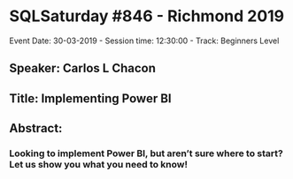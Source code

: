 # SQLSaturday #846 - Richmond 2019
Event Date: 30-03-2019 - Session time: 12:30:00 - Track: Beginners Level
## Speaker: Carlos L Chacon
## Title: Implementing Power BI
## Abstract:
### Looking to implement Power BI, but aren’t sure where to start?  Let us show you what you need to know!
